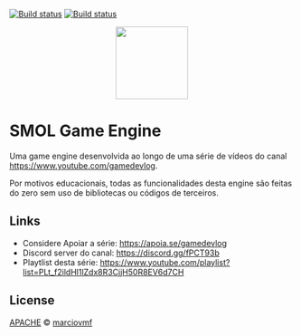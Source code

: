 
[![Build status](https://ci.appveyor.com/api/projects/status/7afjsv2d9w65cbja/branch/master?svg=true&passingText=master%20-%20OK&failingText=master%20-%20Fails)](https://ci.appveyor.com/project/marciovmf/smol/branch/master)
[![Build status](https://ci.appveyor.com/api/projects/status/7afjsv2d9w65cbja/branch/development?svg=true&passingText=development%20-%20OK&failingText=development%20-%20Fails)](https://ci.appveyor.com/project/marciovmf/smol/branch/development)

<p align="center">
  <img src="https://github.com/marciovmf/smol/raw/development/logo.png" width=128>
</p>

# SMOL Game Engine
 Uma game engine desenvolvida ao longo de uma série de vídeos do canal https://www.youtube.com/gamedevlog.
 
 Por motivos educacionais, todas as funcionalidades desta engine são feitas do
 zero sem uso de bibliotecas ou códigos de terceiros.

## Links

- Considere Apoiar a série: https://apoia.se/gamedevlog
- Discord server do canal: https://discord.gg/fPCT93b
- Playtlist desta série: https://www.youtube.com/playlist?list=PLt_f2ildHl1lZdx8R3CjjH50R8EV6d7CH


## License
[APACHE](LICENSE) © [marciovmf](https://handmadegame.dev/about/)

